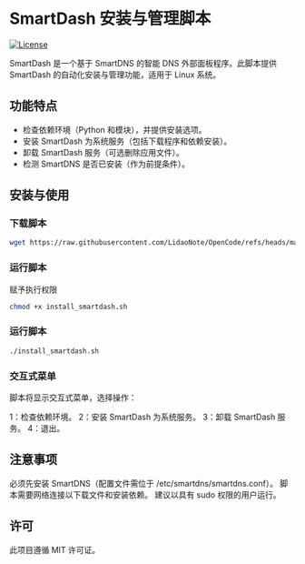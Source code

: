 # SmartDash 安装与管理脚本

[![License](https://img.shields.io/badge/license-MIT-blue.svg)](https://opensource.org/licenses/MIT)

SmartDash 是一个基于 SmartDNS 的智能 DNS 外部面板程序。此脚本提供 SmartDash 的自动化安装与管理功能，适用于 Linux 系统。

## 功能特点

- 检查依赖环境（Python 和模块），并提供安装选项。
- 安装 SmartDash 为系统服务（包括下载程序和依赖安装）。
- 卸载 SmartDash 服务（可选删除应用文件）。
- 检测 SmartDNS 是否已安装（作为前提条件）。

## 安装与使用

### 下载脚本

```bash
wget https://raw.githubusercontent.com/LidaoNote/OpenCode/refs/heads/main/SmartDash/install_smartdash.sh -O install_smartdash.sh
```
### 运行脚本
赋予执行权限
```bash
chmod +x install_smartdash.sh
```
### 运行脚本
```bash
./install_smartdash.sh
```
### 交互式菜单
脚本将显示交互式菜单，选择操作：

1：检查依赖环境。
2：安装 SmartDash 为系统服务。
3：卸载 SmartDash 服务。
4：退出。

## 注意事项
必须先安装 SmartDNS（配置文件需位于 /etc/smartdns/smartdns.conf）。
脚本需要网络连接以下载文件和安装依赖。
建议以具有 sudo 权限的用户运行。

## 许可
此项目遵循 MIT 许可证。